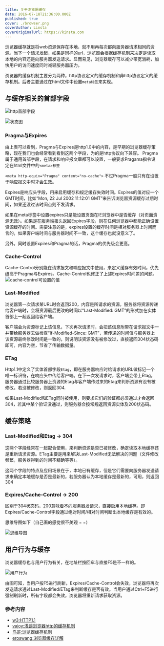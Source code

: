```yaml
---
title: 关于浏览器缓存
date: 2016-07-18T21:36:00.000Z
published: true
cover: ./browser.png
coverAuthor: Linsta
coverOriginalUrl: https://kinsta.com
---
```


浏览器缓存就是将web资源保存在本地，就不用再每次都向服务器请求相同的资源。当下一个请求发起，如果是同样的url，浏览器会根据缓存机制来决定是读取本地的内容还是向服务器发送请求。显而易见，浏览器缓存可以减少带宽消耗，加快用户的访问速度同时减轻服务器压力。

浏览器的缓存机制主要分为两种，http协议定义的缓存机制和非http协议定义的缓存机制。后者主要通过在html文件中设置`meta标签`来实现。

## 与缓存相关的首部字段

![http首部字段](http://o7ts2uaks.bkt.clouddn.com/CACHE.png)

<!--more-->

![状态图](http://o7ts2uaks.bkt.clouddn.com/w704.jpg)
### Pragma与Expires
由上表可以看到，Pragma与Expires是http1.0中的内容，是早期的浏览器缓存策略，现在我们也会经常看到看到这两个字段，为的是http协议向下兼容。
Pragma属于通用首部字段，在请求和响应报文章都可以设置，一般要求Pragama指令设定在html文件中的`<meta>标签`

`<meta http-equiv="Pragma" content="no-cache">`
不过Pragma一般只有在设置于响应报文中时才会生效。

Expires是响应头字段，用来启用缓存和规定缓存失效时间。Expires的值对应一个GMT时间，比如“Mon, 22 Jul 2002 11:12:01 GMT”来告诉浏览器资源缓存过期时间，如果还没过该时间点则不发请求。

如果在meta标签中设置expires只是能设置页面在IE浏览器中是否缓存（对页面资源无效）。如果是在服务端报头返回Expires字段，则在任何浏览器中都能正确设置资源缓存的时间。需要注意的是，expires设置的缓存时间是相对服务器上时间而言的，如果客户端时间与服务器时间不一致，这个缓存也就没意义了。

另外，同时设置Expires和Pragma的话，Pragma的优先级会更高。

### Cache-Control

Cache-Control分别能在请求报文和响应报文中使用，来定义缓存有效时间，优先级高于Pragma与Expires。Cache-Control也修正了上述Expires时间差的问题。
![cache-control可设置的值](http://ww3.sinaimg.cn/mw690/6941baebgw1eukzzwcvnij20gi089jvb.jpg)

### Last-Modified

浏览器第一次请求某URL时会返回200，内容是所请求的资源。服务器将资源传递给客户端时，会将资源最后更改的时间以“Last-Modified: GMT”的形式加在实体首部上一起返回给客户端。

客户端会为资源标记上该信息，下次再次请求时，会把该信息附带在请求报文中一并带给服务器去做检查“If-Modified-Since: GMT”，若传递的时间值与服务器上该资源最终修改时间是一致的，则说明该资源没有被修改过，直接返回304状态码即可，内容为空，节省了传输数据量。

### ETag

Http1.1中定义了实体首部字段`Etag`，即在服务器响应时给请求的URL做标记一个唯一标识符，在响应头中传给客户端。在下一次发请求时，客户端会带上Etag，服务器通过比较服务器上资源的Etag与客户端传过来的Etag来判断资源有没有被修改。若没被修改，则返回304.

如果Last-Modified和ETag同时被使用，则要求它们的验证都必须通过才会返回304，若其中某个验证没通过，则服务器会按常规返回资源实体及200状态码。

## 缓存策略

### Last-Modified和Etag → 304

这两个字段经常在一起配合使用，来判断资源是否已被修改，确定读取本地缓存还是重新请求资源。ETag主要是用来解决Last-Modified无法解决的问题（文件修改频繁，服务器得到的时间不精确等等）。

这两个字段的特点及应用场景在于，本地已有缓存，但是它们需要向服务器发送请求来确定本地缓存是否是最新的，若服务器认为本地缓存是最新的，可用，则返回304

### Expires/Cache-Control → 200

区别于304状态码，200意味着不向服务器发请求，直接启用本地缓存。即Expires/Cache-Control字段通过绝对时间/相对时间判断出本地缓存是有效的。

思维导图如下（自己画的感觉很不美观 = =）

![思维导图](http://o7ts2uaks.bkt.clouddn.com/%E6%B5%8F%E8%A7%88%E5%99%A8%E8%AF%B7%E6%B1%82%20%281%29.png)

## 用户行为与缓存

浏览器缓存也与用户行为有关，在地址栏按回车与直接F5是不一样的。

![用户行为](http://ww4.sinaimg.cn/mw690/6941baebgw1eukzzr7rc2j20hg04kjsd.jpg)

由图可知，当用户按F5进行刷新，Expires/Cache-Control会失效，浏览器将再次发送请求通过Last-Modified/ETag来判断缓存是否有效。当用户通过Ctrl+F5进行强制刷新时，所有字段都会失效，浏览器将重新请求获取资源。

### 参考内容
* [w3:HTTP1.1](https://www.w3.org/Protocols/rfc2616/rfc2616-sec14.html)
* [vajoy:浅谈浏览器http的缓存机制](http://www.cnblogs.com/vajoy/p/5341664.html)
* [鸟哥:浏览器缓存机制](http://www.laruence.com/2010/03/05/1332.html)
* [eroswang:浏览器缓存详解](http://blog.csdn.net/eroswang/article/details/8302191)


